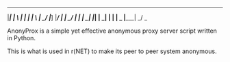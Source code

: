 
 _______ __   _  _____  __   _ __   __  _____   ______  _____  _     _
 |_____| | \  | |     | | \  |   \_/   |_____] |_____/ |     |  \___/ 
 |     | |  \_| |_____| |  \_|    |    |       |    \_ |_____| _/   \_
                                                                      


AnonyProx is a simple yet effective anonymous proxy server script written in Python.

This is what is used in r(NET) to make its peer to peer system anonymous.
